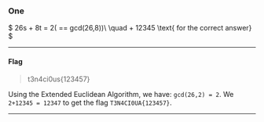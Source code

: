 ### One
$
26s + 8t = 2( == gcd(26,8))\\
    \quad + 12345 \text{ for the correct answer}
$

---

#### Flag
> t3n4ci0us{123457}

Using the Extended Euclidean Algorithm, we have: `gcd(26,2) = 2`. We `2+12345 = 12347` to get the flag `T3N4CI0UA{123457}`.

---